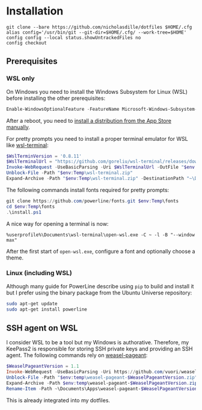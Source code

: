 # Installation

```
git clone --bare https://github.com/nicholasdille/dotfiles $HOME/.cfg
alias config='/usr/bin/git --git-dir=$HOME/.cfg/ --work-tree=$HOME'
config config --local status.showUntrackedFiles no
config checkout
```

## Prerequisites

### WSL only

On Windows you need to install the Windows Subsystem for Linux (WSL) before installing the other prerequisites:

```powershell
Enable-WindowsOptionalFeature -FeatureName Microsoft-Windows-Subsystem-Linux -Online
```

After a reboot, you need to [install a distribution from the App Store manually](https://aka.ms/wslstore).

For pretty prompts you need to install a proper terminal emulator for WSL like [wsl-terminal](https://github.com/goreliu/wsl-terminal):

```powershell
$WslTerminVersion = '0.8.11'
$WslTerminalUrl = "https://github.com/goreliu/wsl-terminal/releases/download/v$WslTerminVersion/wsl-terminal-$WslTerminVersion.zip"
Invoke-WebRequest -UseBasicParsing -Uri $WslTerminalUrl -OutFile "$env:Temp\wsl-terminal.zip"
Unblock-File -Path "$env:Temp\wsl-terminal.zip"
Expand-Archive -Path "$env:Temp\wsl-terminal.zip" -DestinationPath "~\Documents\Apps"
```

The following commands install fonts required for pretty prompts:

```powershell
git clone https://github.com/powerline/fonts.git $env:Temp\fonts
cd $env:Temp\fonts
.\install.ps1
```

A nice way for opening a terminal is now:

```
%userprofile%\Documents\wsl-terminal\open-wsl.exe -C ~ -l -B "--window max"
```

After the first start of `open-wsl.exe`, configure a font and optionally choose a theme.

### Linux (including WSL)

Although many guide for PowerLine describe using `pip` to build and install it but I prefer using the binary package from the Ubuntu Universe repository:

```bash
sudo apt-get update
sudo apt-get install powerline
```

## SSH agent on WSL

I consider WSL to be a tool but my Windows is authorative. Therefore, my KeePass2 is responsible for storing SSH private keys and providing an SSH agent. The following commands rely on [weasel-pageant](https://github.com/vuori/weasel-pageant):

```powershell
$WeaselPageantVersion = 1.1
Invoke-WebRequest -UseBasicParsing -Uri https://github.com/vuori/weasel-pageant/releases/download/v$WeaselPageantVersion/weasel-pageant-$WeaselPageantVersion.zip -OutFile "$env:temp\weasel-pageant-$WeaselPageantVersion.zip"
Unblock-File -Path "$env:temp\weasel-pageant-$WeaselPageantVersion.zip"
Expand-Archive -Path $env:temp\weasel-pageant-$WeaselPageantVersion.zip -DestinationPath ~\Documents\Apps
Rename-Item -Path ~\Documents\Apps\weasel-pageant-$WeaselPageantVersion -NewName ~\Documents\Apps\weasel-pageant
```

This is already integrated into my dotfiles.
